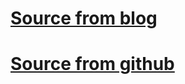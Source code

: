 # [Source from blog](https://ashki23.github.io/markdown-latex.html)

# [Source from github](https://docs.github.com/en/get-started/writing-on-github/working-with-advanced-formatting/writing-mathematical-expressions)